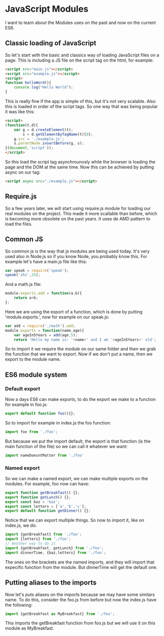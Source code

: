 # JavaScript Modules
I want to learn about the Modules uses on the past and now on the current ES6.

## Classic loading of JavaScript
So let's start with the basic and classics way of loading JavaScript files on a page. This is including a JS file on the script tag on the html, for example:
```html
<script src="main.js"></script>
<script src="example.js"></script>
<script>
function helloWord(){
	console.log("Hello World");
}
```
This is really fine if the app is simple of this, but it's not very scalable.
Also this is loaded in order of the script tags. So one way that was being popular it was like this:
```html
<script>
(function(t,d){
	var g = d.createElement(t);
	    s = d.getElementByTagName(t)[0];
	g.src = './example.js';
	s.parentNode.insertBefore(g, s);
}(document,'script'));
</script>
```
So this load the script tag asynchrounosly while the browser is loading the page and the DOM at the same time. Now this can be achieved by putting async on our tag:
```html
<script async src="./example.js"></script>
```
## Require.js
So a few years later, we will start using require.js module for loading our real modules on the project. This made it more scallable than before, which is becoming more obsolete on the past years. It uses de AMD pattern to load the files.
## Common JS
So common js is the way that js modules are being used today. It's very used also in Node.js so if you know Node, you probably know this. For example let's have a main.js file like this:
```js
var speak = require('speak');
speak('zhi',25);
```
And a math.js file:
```js
module.exports.add = function(a,b){
	return a+b;
};
```
Here we are using the export of a function, which is done by putting 'module.exports.<functionName>', now for example on our speak.js:
```js
var add = require('./math').add;
module.exports = function(name,age){
	var ageIn5Years = add(age,5);
	return 'Hello my name is: '+name+' and I am '+ageIn5Years+' old';
```
So to import it we require the module on our same folder and then we grab the function that we want to export. Now if we don't put a name, then we export to the module name.

## ES6 module system
### Default export
Now a days ES6 can make exports, to do the export we make to a function for example in foo.js:
```js
export default function foo(){};
```
So to import for example in index.js the foo function:
```js
import foo from './foo';
```
But because we put the import default, the export is that function (is the main function of the file) so we can call it whatever we want:
```js
import nameDoesntMatter from './foo'
``` 
### Named export
So we can make a named export, we can make multiple exports on the modules. For example, foo now can have:
```js
export function getBreakfast() {};
export function getLunch() {};
export const baz = 'baz';
export const letters = ['a','b','c'];
export default function getDinner() {};
```
Notice that we can export multiple things. So now to import it, like on index.js, we do:
```js
import {getBreakfast} from './foo';
import {letters} from './foo';
// Another way to do it
import {getBreakfast, getLunch} from './foo';
import dinnerTime, {baz,letters} from './foo';
```
The ones on the brackets are the named imports, and they will import that expecific function from the module. But dinnerTime will get the default one.
## Putting aliases to the imports
Now let's puts aliases on the imports because we may have some similars name. To do this, consider the foo.js from before but now the index.js have the following:
```js
import {getBreakfast as MyBreakfast} from './foo';
```
This imports the getBreakfast function from foo.js but we will use it on this module as MyBreakfast.


